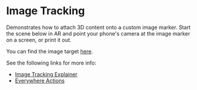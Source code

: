 # Image Tracking

Demonstrates how to attach 3D content onto a custom image marker. Start the scene below in AR and point your phone's camera at the image marker on a screen, or print it out.

You can find the image target [here](https://engine.needle.tools/samples/image-tracking/assets/needle-marker.png).

See the following links for more info:   
- [Image Tracking Explainer](https://engine.needle.tools/docs/xr.html#image-tracking)  
- [Everywhere Actions](https://engine.needle.tools/docs/everywhere-actions.html#image-tracking)